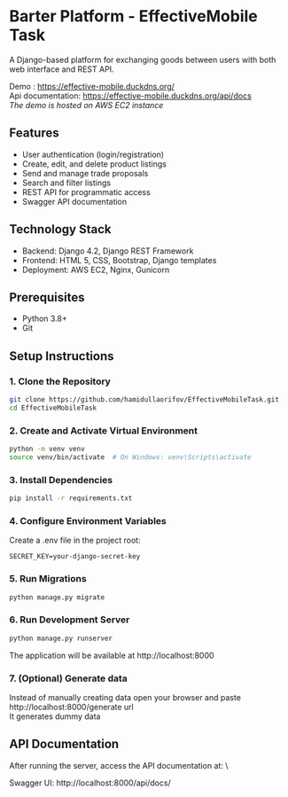 # Barter Platform - EffectiveMobile Task

A Django-based platform for exchanging goods between users with both web interface and REST API.

Demo : https://effective-mobile.duckdns.org/  \
Api documentation: https://effective-mobile.duckdns.org/api/docs  \
*The demo is hosted on AWS EC2 instance*

## Features

- User authentication (login/registration)
- Create, edit, and delete product listings
- Send and manage trade proposals
- Search and filter listings
- REST API for programmatic access
- Swagger API documentation

## Technology Stack

- Backend: Django 4.2, Django REST Framework
- Frontend: HTML 5, CSS, Bootstrap, Django templates
- Deployment: AWS EC2, Nginx, Gunicorn

## Prerequisites

- Python 3.8+
- Git

## Setup Instructions

### 1. Clone the Repository

```bash
git clone https://github.com/hamidullaorifov/EffectiveMobileTask.git
cd EffectiveMobileTask
```

### 2. Create and Activate Virtual Environment
```bash
python -m venv venv
source venv/bin/activate  # On Windows: venv\Scripts\activate
```
### 3. Install Dependencies
```bash
pip install -r requirements.txt
```
### 4. Configure Environment Variables
Create a .env file in the project root:
```dotenv
SECRET_KEY=your-django-secret-key
```

### 5. Run Migrations
```bash
python manage.py migrate
```

### 6. Run Development Server
```bash
python manage.py runserver
```
The application will be available at http://localhost:8000
### 7. (Optional) Generate data
Instead of manually creating data open your browser and paste http://localhost:8000/generate url \
It generates dummy data
## API Documentation
After running the server, access the API documentation at: \

Swagger UI: http://localhost:8000/api/docs/
